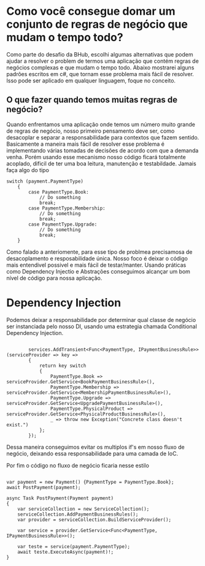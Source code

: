 # Como você consegue domar um conjunto de regras de negócio que mudam o tempo todo?

Como parte do desafio da BHub, escolhi algumas alternativas que podem ajudar a resolver o problem de termos uma aplicação que contém regras de negócios
complexas e que mudam o tempo todo. 
Abaixo mostrarei alguns padrões escritos em c#, que tornam esse problema mais fácil de resolver. Isso pode ser aplicado em qualquer linguagem, foque no conceito.


## O que fazer quando temos muitas regras de negócio?


Quando enfrentamos uma aplicação onde temos um número muito grande de regras de negócio, nosso primeiro pensamento deve ser, como desacoplar e separar a responsabilidade
para contextos que fazem sentido.
Basicamente a maneira mais fácil de resolver esse problema é implementando várias tomadas de decisões de acordo com que a demanda venha. Porém usando esse mecanismo
nosso código ficará totalmente acoplado, dificil de ter uma boa leitura, manutenção e testabildade. Jamais faça algo do tipo

```
switch (payment.PaymentType)
    {
        case PaymentType.Book:
            // Do something
            break;
        case PaymentType.Membership:
            // Do something
            break;
        case PaymentType.Upgrade:
            // Do something
            break;
    }
```

Como falado a anteriomente, para esse tipo de problmea precisamosa de desacoplamento e resposabilidade única. Nosso foco é deixar o código mais entendivel possivel
e mais fácil de testar/manter. Usando práticas como Dependency Injectio e Abstrações conseguimos alcançar um bom nível de código para nossa aplicação.


# Dependency Injection

Podemos deixar a responsabilidade por determinar qual classe de negócio ser instanciada pelo nosso DI, usando uma estrategia chamada Conditional Dependency Injection.

```

        services.AddTransient<Func<PaymentType, IPaymentBusinessRule>>(serviceProvider => key =>
        {
            return key switch
            {
                PaymentType.Book => serviceProvider.GetService<BookPaymentBusinessRule>(),
                PaymentType.Membership => serviceProvider.GetService<MembershipPaymentBusinessRule>(),
                PaymentType.Upgrade => serviceProvider.GetService<UpgradePaymentBusinessRule>(),
                PaymentType.PhysicalProduct => serviceProvider.GetService<PhysicalProductBusinessRule>(),
                _ => throw new Exception("Concrete class doesn't exist.")
            };
        });
```

Dessa maneira conseguimos evitar os multiplos if's em nosso fluxo de negócio, deixando essa responsabilidade para uma camada de IoC.

Por fim o código no fluxo de negócio ficaria nesse estilo

```

var payment = new Payment() {PaymentType = PaymentType.Book};
await PostPayment(payment);

async Task PostPayment(Payment payment)
{
    var serviceCollection = new ServiceCollection();
    serviceCollection.AddPaymentBusinessRules();
    var provider = serviceCollection.BuildServiceProvider();
    
    var service = provider.GetService<Func<PaymentType, IPaymentBusinessRule>>();

    var teste = service(payment.PaymentType);
    await teste.ExecuteAsync(payment)!;
}

```
